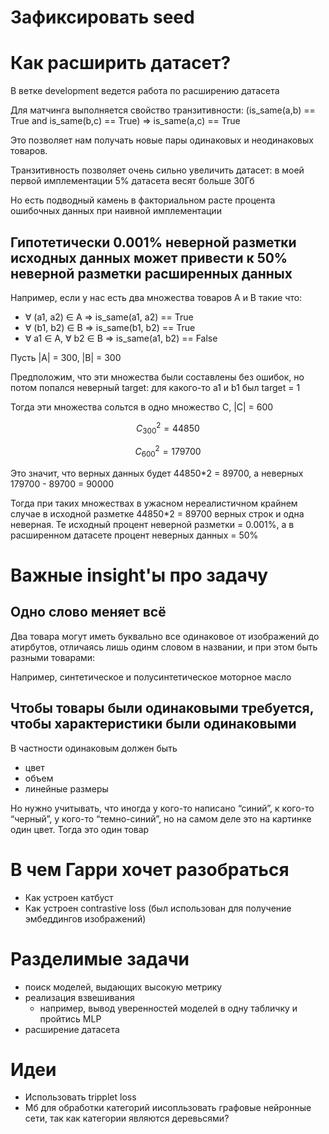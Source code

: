 # Зафиксировать seed
# Как расширить датасет?

В ветке development ведется работа по расширению датасета


Для матчинга выполняется свойство транзитивности: (is_same(a,b) == True and is_same(b,c) == True) => is_same(a,c) == True

Это позволяет нам получать новые пары одинаковых и неодинаковых товаров.

Транзитивность позволяет очень сильно увеличить датасет: в моей первой имплементации 5% датасета весят больше 30Гб

Но есть подводный камень в факториальном расте процента ошибочных данных при наивной имплементации

## Гипотетически 0.001% неверной разметки исходных данных может привести к 50% неверной разметки расширенных данных

Например, если у нас есть два множества товаров A и B такие что:
*  ∀ (a1, a2) ∈ A => is_same(a1, a2) == True 
*  ∀ (b1, b2) ∈ B => is_same(b1, b2) == True
*  ∀ a1 ∈ A, ∀ b2 ∈ B => is_same(a1, b2) == False

Пусть |A| = 300, |B| = 300

Предположим, что эти множества были составлены без ошибок, но потом попался неверный target: для какого-то a1 и b1 был target = 1

Тогда эти множества сольтся в одно множество C, |С| = 600

```math
C_{300}^2 = 44850
```
```math
С_{600}^2 = 179700
```

Это значит, что верных данных будет 44850*2 = 89700, а неверных 179700 - 89700 = 90000


Тогда при таких множествах в ужасном нереалистичном крайнем случае  в исходной разметке 44850*2 = 89700 верных строк и одна неверная. Те исходный процент неверной разметки  = 0.001%, а в расширенном датасете процент неверных данных = 50%



# Важные insight'ы про задачу

## Одно слово меняет всё
Два товара могут иметь буквально все одинаковое от изображений до атирбутов, отличаясь лишь одинм словом в названии, и при этом быть разными товарами:
    
Например, синтетическое и полусинтетическое моторное масло

## Чтобы товары были одинаковыми требуется, чтобы характеристики были одинаковыми

В частности одинаковым должен быть
* цвет
* объем
* линейные размеры

Но нужно учитывать, что иногда у кого-то написано “синий”, к кого-то “черный”, у кого-то “темно-синий”, но на самом деле это на картинке один цвет. Тогда это один товар


# В чем Гарри хочет разобраться
* Как устроен катбуст
* Как устроен contrastive loss (был использован для получение эмбеддингов изображений)


# Разделимые задачи
* поиск моделей, выдающих высокую метрику
* реализация взвешивания
    * например, вывод уверенностей моделей в одну табличку и пройтись MLP
* расширение датасета


# Идеи
* Использовать tripplet loss
* Мб для обработки категорий иисопльзовать графовые нейронные сети, так как категории являются деревьсями?